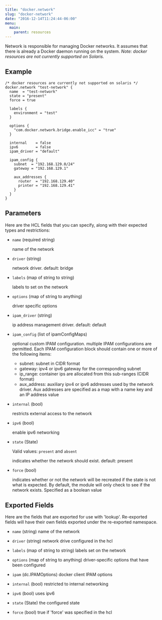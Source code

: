 ```yaml
---
title: "docker.network"
slug: "docker-network"
date: "2016-12-14T11:24:44-06:00"
menu:
  main:
    parent: resources
---
```



Network is responsible for managing Docker networks. It assumes that there is
already a Docker daemon running on the system.
*Note: docker resources are not currently supported on Solaris.*


## Example

```hcl
/* docker resources are currently not supported on solaris */
docker.network "test-network" {
  name  = "test-network"
  state = "present"
  force = true

  labels {
    environment = "test"
  }

  options {
    "com.docker.network.bridge.enable_icc" = "true"
  }

  internal    = false
  ipv6        = false
  ipam_driver = "default"

  ipam_config {
    subnet  = "192.168.129.0/24"
    gateway = "192.168.129.1"

    aux_addresses {
      router  = "192.168.129.40"
      printer = "192.168.129.41"
    }
  }
}

```


## Parameters

Here are the HCL fields that you can specify, along with their expected types
and restrictions:


- `name` (required string)

  name of the network


- `driver` (string)

  network driver. default: bridge


- `labels` (map of string to string)

  labels to set on the network


- `options` (map of string to anything)

  driver specific options


- `ipam_driver` (string)

  ip address management driver. default: default


- `ipam_config` (list of ipamConfigMaps)

  optional custom IPAM configuration. multiple IPAM configurations are
permitted. Each IPAM configuration block should contain one or more of the
following items:

  * subnet:      subnet in CIDR format
  * gateway:     ipv4 or ipv6 gateway for the corresponding subnet
  * ip_range:    container ips are allocated from this sub-ranges (CIDR format)
  * aux_address: auxiliary ipv4 or ipv6 addresses used by the network driver.
                 Aux addresses are specified as a map with a name key and an IP
                 address value


- `internal` (bool)

  restricts external access to the network


- `ipv6` (bool)

  enable ipv6 networking


- `state` (State)


	Valid values: `present` and `absent`

  indicates whether the network should exist. default: present


- `force` (bool)

  indicates whether or not the network will be recreated if the state is not
what is expected. By default, the module will only check to see if the
network exists. Specified as a boolean value




## Exported Fields

Here are the fields that are exported for use with 'lookup'.  Re-exported fields
will have their own fields exported under the re-exported namespace.
- `name` (string)
  name of the network
 
- `driver` (string)
  network drive configured in the hcl
 
- `labels` (map of string to string)
  labels set on the network
 
- `options` (map of string to anything)
  driver-specific options that have been configured
 
- `ipam` (dc.IPAMOptions)
  docker client IPAM options
 
- `internal` (bool)
  restricted to internal networking
 
- `ipv6` (bool)
  uses ipv6
 
- `state` (State)
  the configured state
 
- `force` (bool)
  true if 'force' was specified in the hcl
  

